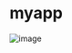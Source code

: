 # myapp

![image](https://user-images.githubusercontent.com/90092362/217805353-b2663031-7fc9-4670-aa64-2cff8a3f4fc2.png)
